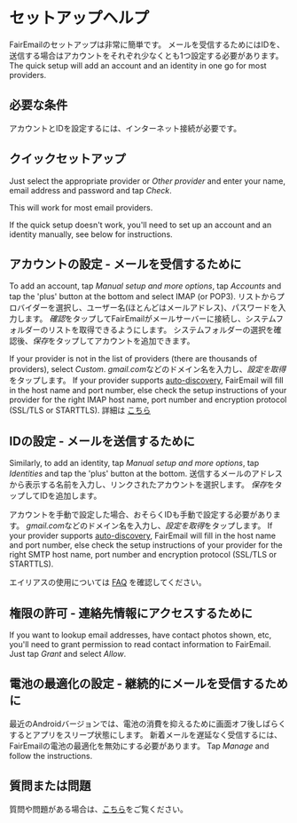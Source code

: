 # セットアップヘルプ

FairEmailのセットアップは非常に簡単です。 メールを受信するためにはIDを、送信する場合はアカウントをそれぞれ少なくとも1つ設定する必要があります。 The quick setup will add an account and an identity in one go for most providers.

## 必要な条件

アカウントとIDを設定するには、インターネット接続が必要です。

## クイックセットアップ

Just select the appropriate provider or *Other provider* and enter your name, email address and password and tap *Check*.

This will work for most email providers.

If the quick setup doesn't work, you'll need to set up an account and an identity manually, see below for instructions.

## アカウントの設定 - メールを受信するために

To add an account, tap *Manual setup and more options*, tap *Accounts* and tap the 'plus' button at the bottom and select IMAP (or POP3). リストからプロバイダーを選択し、ユーザー名(ほとんどはメールアドレス)、パスワードを入力します。 *確認*をタップしてFairEmailがメールサーバーに接続し、システムフォルダーのリストを取得できるようにします。 システムフォルダーの選択を確認後、*保存*をタップしてアカウントを追加できます。

If your provider is not in the list of providers (there are thousands of providers), select *Custom*. *gmail.com*などのドメイン名を入力し、*設定を取得*をタップします。 If your provider supports [auto-discovery](https://tools.ietf.org/html/rfc6186), FairEmail will fill in the host name and port number, else check the setup instructions of your provider for the right IMAP host name, port number and encryption protocol (SSL/TLS or STARTTLS). 詳細は [こちら](https://github.com/M66B/FairEmail/blob/master/FAQ.md#authorizing-accounts)

## IDの設定 - メールを送信するために

Similarly, to add an identity, tap *Manual setup and more options*, tap *Identities* and tap the 'plus' button at the bottom. 送信するメールのアドレスから表示する名前を入力し、リンクされたアカウントを選択します。 *保存*をタップしてIDを追加します。

アカウントを手動で設定した場合、おそらくIDも手動で設定する必要があります。 *gmail.com*などのドメイン名を入力し、*設定を取得*をタップします。 If your provider supports [auto-discovery](https://tools.ietf.org/html/rfc6186), FairEmail will fill in the host name and port number, else check the setup instructions of your provider for the right SMTP host name, port number and encryption protocol (SSL/TLS or STARTTLS).

エイリアスの使用については [FAQ](https://github.com/M66B/FairEmail/blob/master/FAQ.md#FAQ9) を確認してください。

## 権限の許可 - 連絡先情報にアクセスするために

If you want to lookup email addresses, have contact photos shown, etc, you'll need to grant permission to read contact information to FairEmail. Just tap *Grant* and select *Allow*.

## 電池の最適化の設定 - 継続的にメールを受信するために

最近のAndroidバージョンでは、電池の消費を抑えるために画面オフ後しばらくするとアプリをスリープ状態にします。 新着メールを遅延なく受信するには、FairEmailの電池の最適化を無効にする必要があります。 Tap *Manage* and follow the instructions.

## 質問または問題

質問や問題がある場合は、[こちら](https://github.com/M66B/FairEmail/blob/master/FAQ.md)をご覧ください。